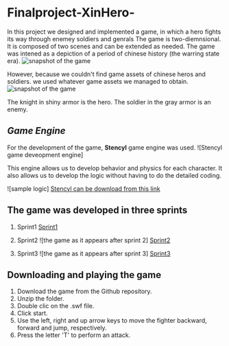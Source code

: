 # Finalproject-XinHero-

In this project we designed and implemented a game, in which a hero fights its way through enemey soldiers and genrals The game is two-diemnsional. It is composed of two scenes and can be extended as needed. The game was intened as a depiction of a period of chinese history (the warring state era).
![snapshot of the game]()

However, because we couldn't find game assets of chinese  heros and soldiers. we used whatever game assets we managed to obtain.
![snapshot of the game]()

The knight in shiny armor is the hero.
The soldier in the gray armor is an enemy.

## *Game Engine*
For the development of the game, **Stencyl** game engine was used.
![Stencyl game deveopment engine]

This engine allows us to develop behavior and physics for each character.
It also allows us to develop the logic without having to do the detailed coding.

![sample logic]
[Stencyl can be download from this link](http://www.stencyl.com/)

## The game was developed in three sprints


1. Sprint1
[Sprint1](https://github.com/Anesouadou/Finalproject-XinHero-/tree/Sprint-One)


2. Sprint2
![the game as it appears after sprint 2]
[Sprint2](https://github.com/Anesouadou/Finalproject-XinHero-/tree/Sprint-Two)


3. Sprint3
![the game as it appears after sprint 3]
[Sprint3](https://github.com/Anesouadou/Finalproject-XinHero-/tree/Sprint-Three)


## Downloading and playing the game

1. Download the game from the Github repository.
2. Unzip the folder.
3. Double clic on the .swf file.  
4. Click start.
5. Use the left, right and up arrow keys to move the fighter backward, forward and jump, respectively.
6. Press the letter 'T' to perform an attack.   
